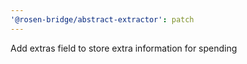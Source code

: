 ```yaml
---
'@rosen-bridge/abstract-extractor': patch
---
```


Add extras field to store extra information for spending
